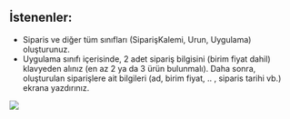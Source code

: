 ## İstenenler:

* Siparis ve diğer tüm sınıfları (SiparişKalemi, Urun, Uygulama) oluşturunuz.
* Uygulama sınıfı içerisinde, 2 adet sipariş bilgisini (birim fiyat dahil) klavyeden alınız (en az 2 ya da 3 ürün bulunmalı).
Daha sonra, oluşturulan siparişlere ait bilgileri (ad, birim fiyat, .. , siparis tarihi vb.) ekrana yazdırınız.


![](https://github.com/celalceken/NesneYonelimliAnalizVeTasarimDersiUygulamalari/blob/master/Sekiller/02/UygulamaHafta6.png)


